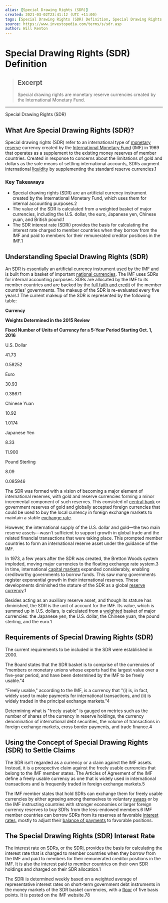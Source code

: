 ```yaml
---
alias: [Special Drawing Rights (SDR)]
created: 2021-03-02T23:41:12 (UTC +11:00)
tags: [Special Drawing Rights (SDR) Definition, Special Drawing Rights (SDR)]
source: https://www.investopedia.com/terms/s/sdr.asp
author: Will Kenton
---
```


# Special Drawing Rights (SDR) Definition

> ## Excerpt
> Special drawing rights are monetary reserve currencies created by the International Monetary Fund.

---

Special Drawing Rights (SDR)
## What Are Special Drawing Rights (SDR)?

Special drawing rights (SDR) refer to an international type of [monetary reserve](https://www.investopedia.com/terms/m/monetary-reserve.asp) currency created by the [International Monetary Fund](https://www.investopedia.com/terms/i/imf.asp) (IMF) in 1969 that operates as a supplement to the existing money reserves of member countries. Created in response to concerns about the limitations of gold and dollars as the sole means of settling international accounts, SDRs augment international [liquidity](https://www.investopedia.com/terms/l/liquidity.asp) by supplementing the standard reserve currencies.1

### Key Takeaways

-   Special drawing rights (SDR) are an artificial currency instrument created by the International Monetary Fund, which uses them for internal accounting purposes.2
-   The value of the SDR is calculated from a weighted basket of major currencies, including the U.S. dollar, the euro, Japanese yen, Chinese yuan, and British pound.1
-   The SDR interest rate (SDRi) provides the basis for calculating the interest rate charged to member countries when they borrow from the IMF and paid to members for their remunerated creditor positions in the IMF.1

## Understanding Special Drawing Rights (SDR)

An SDR is essentially an artificial currency instrument used by the IMF and is built from a basket of important [national currencies](https://www.investopedia.com/terms/n/national-currency.asp). The IMF uses SDRs for internal accounting purposes. SDRs are allocated by the IMF to its member countries and are backed by the [full faith and credit](https://www.investopedia.com/terms/f/full-faith-credit.asp) of the member countries' governments. The makeup of the SDR is re-evaluated every five years.1 The current makeup of the SDR is represented by the following table:

**Currency**

**Weights Determined in the 2015 Review**

**Fixed Number of Units of Currency for a 5-Year Period Starting Oct. 1, 2016**

U.S. Dollar

41.73

0.58252

Euro

30.93

0.38671

Chinese Yuan

10.92

1.0174

Japanese Yen

8.33

11.900

Pound Sterling

8.09

0.085946

The SDR was formed with a vision of becoming a major element of international reserves, with gold and reserve currencies forming a minor incremental component of such reserves. This consisted of [central bank](https://www.investopedia.com/terms/c/centralbank.asp) or government reserves of gold and globally accepted foreign currencies that could be used to buy the local currency in foreign exchange markets to maintain a stable [exchange rate](https://www.investopedia.com/terms/e/exchangerate.asp).

However, the international supply of the U.S. dollar and gold—the two main reserve assets—wasn’t sufficient to support growth in global trade and the related financial transactions that were taking place. This prompted member countries to form an international reserve asset under the guidance of the IMF.

In 1973, a few years after the SDR was created, the Bretton Woods system imploded, moving major currencies to the floating exchange rate system.3 In time, international [capital markets](https://www.investopedia.com/terms/c/capitalmarkets.asp) expanded considerably, enabling creditworthy governments to borrow funds. This saw many governments register exponential growth in their international reserves. These developments diminished the stature of the SDR as a global [reserve currency](https://www.investopedia.com/terms/r/reservecurrency.asp).1

Besides acting as an auxiliary reserve asset, and though its stature has diminished, the SDR is the unit of account for the IMF. Its value, which is summed up in U.S. dollars, is calculated from a [weighted](https://www.investopedia.com/terms/w/weighted.asp) basket of major currencies: the Japanese yen, the U.S. dollar, the Chinese yuan, the pound sterling, and the euro.1

## Requirements of Special Drawing Rights (SDR)

The current requirements to be included in the SDR were established in 2000.

The Board states that the SDR basket is to comprise of the currencies of "members or monetary unions whose exports had the largest value over a five-year period, and have been determined by the IMF to be freely usable."4

"Freely usable," according to the IMF, is a currency that "(i) is, in fact, widely used to make payments for international transactions, and (ii) is widely traded in the principal exchange markets."4

Determining what is "freely usable" is gauged on metrics such as the number of shares of the currency in reserve holdings, the currency denomination of international debt securities, the volume of transactions in foreign exchange markets, cross border payments, and trade finance.4

## Using the Concept of Special Drawing Rights (SDR) to Settle Claims

The SDR isn’t regarded as a currency or a claim against the IMF assets. Instead, it is a prospective claim against the freely usable currencies that belong to the IMF member states. The Articles of Agreement of the IMF define a freely usable currency as one that is widely used in international transactions and is frequently traded in foreign exchange markets.5

The IMF member states that hold SDRs can exchange them for freely usable currencies by either agreeing among themselves to voluntary [swaps](https://www.investopedia.com/terms/s/swap.asp) or by the IMF instructing countries with stronger economies or larger foreign currency reserves to buy SDRs from the less-endowed members.6 IMF member countries can borrow SDRs from its reserves at favorable [interest rates](https://www.imf.org/external/np/fin/data/rms_sdrv.aspx), mostly to adjust their [balance of payments](https://www.investopedia.com/terms/b/bop.asp) to favorable positions.

## The Special Drawing Rights (SDR) Interest Rate

The interest rate on SDRs, or the SDRi, provides the basis for calculating the interest rate that is charged to member countries when they borrow from the IMF and paid to members for their remunerated creditor positions in the IMF. It is also the interest paid to member countries on their own SDR holdings and charged on their SDR allocation.1

The SDRi is determined weekly based on a weighted average of representative interest rates on short-term government debt instruments in the money markets of the SDR basket currencies, with a [floor](https://www.investopedia.com/terms/i/interestratefloor.asp) of five basis points. It is posted on the IMF website.78
